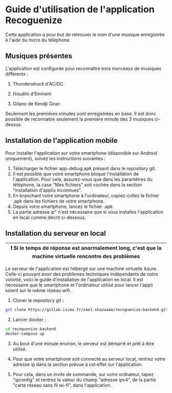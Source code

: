 # Guide d'utilisation de l'application Recoguenize

Cette application a pour but de retrouver le nom d'une musique enregistrée à l'aide du micro du téléphone.

## Musiques présentes

L'application est configurée pour reconnaître trois morceaux de musiques différents :

1. Thunderstruck d'AC/DC

2. Houdini d'Eminem

3. Gitano de Kendji Girac

Seulement les premières minutes sont enregistrées en base. Il est donc possible de reconnaitre seulement la première minute des 3 musiques ci-dessus.

## Installation de l'application mobile

Pour installer l'application sur votre smartphone (disponible sur Android uniquement), suivez les instructions suivantes :

1. Télécharger le fichier app-debug.apk présent dans le repository git.
2. Il est possible que votre smartphone bloque l'installation de l'application. Pour cela, assurez-vous que dans les paramètres du téléphone, la case "Mes fichiers" soit cochée dans la section "installation d'applis inconnues".
3. En branchant votre smartphone à l'ordinateur, copiez-collez le fichier .apk dans les fichiers de votre smartphone.
4. Depuis votre smartphone, lancez le fichier .apk
5. La partie adresse ip" n'est nécessaire que si vous installez l'application en local comme décrit ci-dessous.

## Installation du serveur en local

| :exclamation:  Si le temps de réponse est anormalement long, c'est que la machine virtuelle rencontre des problèmes   |
|-----------------------------------------|


Le serveur de l'application est hébergé sur une machine virtuelle Azure. Celle-ci pouvant avoir des problèmes techniques indépendants de notre volonté, voici le guide d'installation de l'application en local.
Il est nécessaire que le smartphone et l'ordinateur utilisé pour lancer l'appli soient sur le même réseau wifi.

1. Cloner le repository git :

```bash
git clone https://gitlab.isima.fr/sae1.shazaaam/recoguenize-backend.git
```

2. Lancer docker :

```bash
cd recoguenize-backend
docker-compose up 
```

3. Au bout d'une minute environ, le serveur est démarré et prêt à être utilisé.

4. Pour que votre smartphone soit connecté au serveur local, rentrez votre adresse ip dans la section prévue à cet effet sur l'application.

5. Pour cela, dans un invite de commande, sur votre ordnateur, tapez "ipconfig" et rentrez la valeur du champ "adresse ipv4", de la partie "carte réseau sans fil wi-fi", dans l'application.
